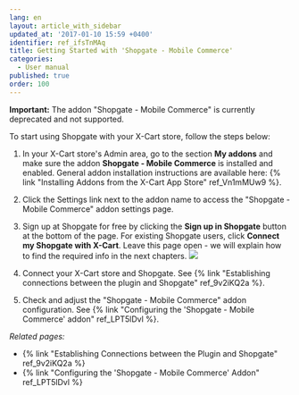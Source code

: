 ```yaml
---
lang: en
layout: article_with_sidebar
updated_at: '2017-01-10 15:59 +0400'
identifier: ref_ifsTnMAq
title: Getting Started with 'Shopgate - Mobile Commerce'
categories:
  - User manual
published: true
order: 100
---
```

**Important:** The addon "Shopgate - Mobile Commerce" is currently deprecated and not supported.


To start using Shopgate with your X-Cart store, follow the steps below:

1.  In your X-Cart store's Admin area, go to the section **My addons** and make sure the addon **Shopgate - Mobile Commerce** is installed and enabled. General addon installation instructions are available here: {% link "Installing Addons from the X-Cart App Store" ref_Vn1mMUw9 %}.

2.  Click the Settings link next to the addon name to access the "Shopgate - Mobile Commerce" addon settings page.

3.  Sign up at Shopgate for free by clicking the **Sign up in Shopgate** button at the bottom of the page. For existing Shopgate users, click **Connect my Shopgate with X-Cart**. Leave this page open - we will explain how to find the required info in the next chapters.
    ![]({{site.baseurl}}/attachments/7505733/7602829.png)

4.  Connect your X-Cart store and Shopgate. See {% link "Establishing connections between the plugin and Shopgate" ref_9v2iKQ2a %}.

5.  Check and adjust the "Shopgate - Mobile Commerce" addon configuration. See {% link "Configuring the 'Shopgate - Mobile Commerce' addon" ref_LPT5lDvl %}.

_Related pages:_

*   {% link "Establishing Connections between the Plugin and Shopgate" ref_9v2iKQ2a %}
*   {% link "Configuring the 'Shopgate - Mobile Commerce' Addon" ref_LPT5lDvl %}
